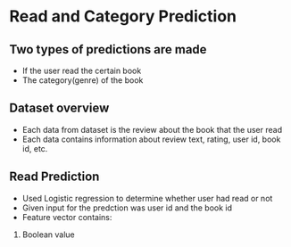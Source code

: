 # Read and Category Prediction

## Two types of predictions are made
- If the user read the certain book
- The category(genre) of the book

## Dataset overview
- Each data from dataset is the review about the book that the user read
- Each data contains information about review text, rating, user id, book id, etc.

## Read Prediction
- Used Logistic regression to determine whether user had read or not
- Given input for the predction was user id and the book id
- Feature vector contains:
1. Boolean value 

